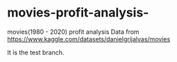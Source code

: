 # movies-profit-analysis-
movies(1980 - 2020) profit analysis 
Data from https://www.kaggle.com/datasets/danielgrijalvas/movies

It is the test branch.
